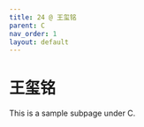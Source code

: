 ```yaml
---
title: 24 @ 王玺铭
parent: C
nav_order: 1
layout: default
---
```


# 王玺铭

This is a sample subpage under C.
